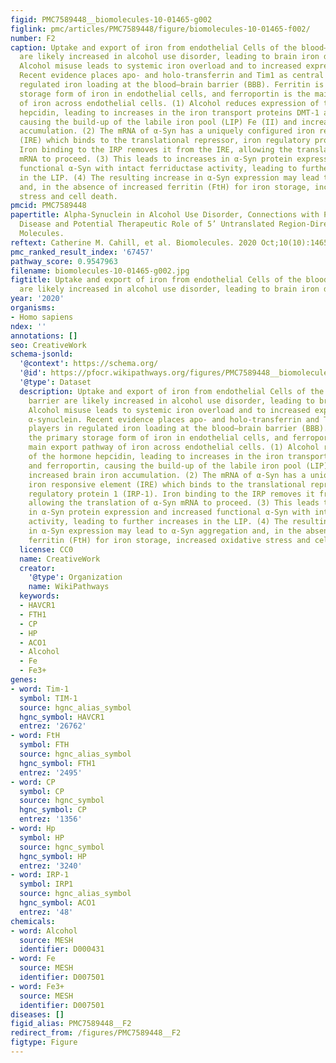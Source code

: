 ```yaml
---
figid: PMC7589448__biomolecules-10-01465-g002
figlink: pmc/articles/PMC7589448/figure/biomolecules-10-01465-f002/
number: F2
caption: Uptake and export of iron from endothelial Cells of the blood–brain barrier
  are likely increased in alcohol use disorder, leading to brain iron dyshomeostasis.
  Alcohol misuse leads to systemic iron overload and to increased expression of α-synuclein.
  Recent evidence places apo- and holo-transferrin and Tim1 as central players in
  regulated iron loading at the blood–brain barrier (BBB). Ferritin is the primary
  storage form of iron in endothelial cells, and ferroportin is the main export pathway
  of iron across endothelial cells. (1) Alcohol reduces expression of the hormone
  hepcidin, leading to increases in the iron transport proteins DMT-1 and ferroportin,
  causing the build-up of the labile iron pool (LIP) Fe (II) and increased brain iron
  accumulation. (2) The mRNA of α-Syn has a uniquely configured iron responsive element
  (IRE) which binds to the translational repressor, iron regulatory protein 1 (IRP-1).
  Iron binding to the IRP removes it from the IRE, allowing the translation of α-Syn
  mRNA to proceed. (3) This leads to increases in α-Syn protein expression and increased
  functional α-Syn with intact ferriductase activity, leading to further increases
  in the LIP. (4) The resulting increase in α-Syn expression may lead to α-Syn aggregation
  and, in the absence of increased ferritin (FtH) for iron storage, increased oxidative
  stress and cell death.
pmcid: PMC7589448
papertitle: Alpha-Synuclein in Alcohol Use Disorder, Connections with Parkinson’s
  Disease and Potential Therapeutic Role of 5’ Untranslated Region-Directed Small
  Molecules.
reftext: Catherine M. Cahill, et al. Biomolecules. 2020 Oct;10(10):1465.
pmc_ranked_result_index: '67457'
pathway_score: 0.9547963
filename: biomolecules-10-01465-g002.jpg
figtitle: Uptake and export of iron from endothelial Cells of the blood–brain barrier
  are likely increased in alcohol use disorder, leading to brain iron dyshomeostasis
year: '2020'
organisms:
- Homo sapiens
ndex: ''
annotations: []
seo: CreativeWork
schema-jsonld:
  '@context': https://schema.org/
  '@id': https://pfocr.wikipathways.org/figures/PMC7589448__biomolecules-10-01465-g002.html
  '@type': Dataset
  description: Uptake and export of iron from endothelial Cells of the blood–brain
    barrier are likely increased in alcohol use disorder, leading to brain iron dyshomeostasis.
    Alcohol misuse leads to systemic iron overload and to increased expression of
    α-synuclein. Recent evidence places apo- and holo-transferrin and Tim1 as central
    players in regulated iron loading at the blood–brain barrier (BBB). Ferritin is
    the primary storage form of iron in endothelial cells, and ferroportin is the
    main export pathway of iron across endothelial cells. (1) Alcohol reduces expression
    of the hormone hepcidin, leading to increases in the iron transport proteins DMT-1
    and ferroportin, causing the build-up of the labile iron pool (LIP) Fe (II) and
    increased brain iron accumulation. (2) The mRNA of α-Syn has a uniquely configured
    iron responsive element (IRE) which binds to the translational repressor, iron
    regulatory protein 1 (IRP-1). Iron binding to the IRP removes it from the IRE,
    allowing the translation of α-Syn mRNA to proceed. (3) This leads to increases
    in α-Syn protein expression and increased functional α-Syn with intact ferriductase
    activity, leading to further increases in the LIP. (4) The resulting increase
    in α-Syn expression may lead to α-Syn aggregation and, in the absence of increased
    ferritin (FtH) for iron storage, increased oxidative stress and cell death.
  license: CC0
  name: CreativeWork
  creator:
    '@type': Organization
    name: WikiPathways
  keywords:
  - HAVCR1
  - FTH1
  - CP
  - HP
  - ACO1
  - Alcohol
  - Fe
  - Fe3+
genes:
- word: Tim-1
  symbol: TIM-1
  source: hgnc_alias_symbol
  hgnc_symbol: HAVCR1
  entrez: '26762'
- word: FtH
  symbol: FTH
  source: hgnc_alias_symbol
  hgnc_symbol: FTH1
  entrez: '2495'
- word: CP
  symbol: CP
  source: hgnc_symbol
  hgnc_symbol: CP
  entrez: '1356'
- word: Hp
  symbol: HP
  source: hgnc_symbol
  hgnc_symbol: HP
  entrez: '3240'
- word: IRP-1
  symbol: IRP1
  source: hgnc_alias_symbol
  hgnc_symbol: ACO1
  entrez: '48'
chemicals:
- word: Alcohol
  source: MESH
  identifier: D000431
- word: Fe
  source: MESH
  identifier: D007501
- word: Fe3+
  source: MESH
  identifier: D007501
diseases: []
figid_alias: PMC7589448__F2
redirect_from: /figures/PMC7589448__F2
figtype: Figure
---
```

